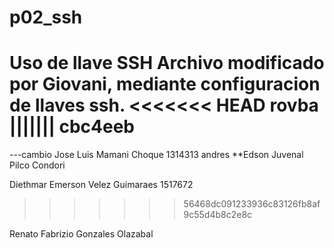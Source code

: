 # p02_ssh
Uso de llave SSH
Archivo modificado por Giovani, mediante configuracion de llaves ssh.
<<<<<<< HEAD
rovba
||||||| cbc4eeb
=======
---cambio
Jose Luis Mamani Choque 1314313
andres 
**Edson Juvenal Pilco Condori

Diethmar Emerson Velez Guimaraes 1517672
>>>>>>> 56468dc091233936c83126fb8af9c55d4b8c2e8c

Renato Fabrizio Gonzales Olazabal
